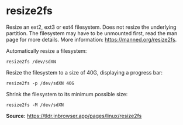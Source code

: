 # resize2fs

Resize an ext2, ext3 or ext4 filesystem. Does not resize the underlying partition. The filesystem may have to be unmounted first, read the man page for more details. More information: https://manned.org/resize2fs.

Automatically resize a filesystem:

    resize2fs /dev/sdXN

Resize the filesystem to a size of 40G, displaying a progress bar:

    resize2fs -p /dev/sdXN 40G

Shrink the filesystem to its minimum possible size:

    resize2fs -M /dev/sdXN


**Source:** https://tldr.inbrowser.app/pages/linux/resize2fs